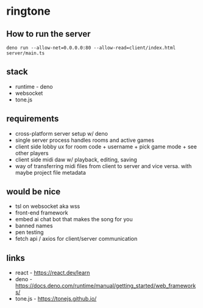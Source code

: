 # ringtone

## How to run the server
```
deno run --allow-net=0.0.0.0:80 --allow-read=client/index.html server/main.ts
```

## stack
- runtime - deno
- websocket
- tone.js

## requirements
- cross-platform server setup w/ deno
- single server process handles rooms and active games
- client side lobby ux for room code + username + pick game mode + see other players
- client side midi daw w/ playback, editing, saving
- way of transferring midi files from client to server and vice versa. with maybe project file metadata

## would be nice
- tsl on websocket aka wss
- front-end framework
- embed ai chat bot that makes the song for you
- banned names
- pen testing
- fetch api / axios for client/server communication

## links
- react - https://react.dev/learn
- deno - https://docs.deno.com/runtime/manual/getting_started/web_frameworks/
- tone.js - https://tonejs.github.io/

